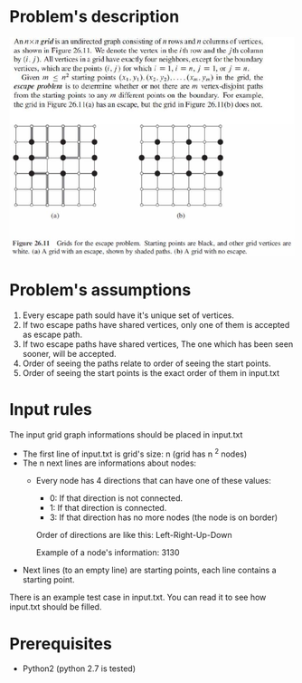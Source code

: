 # Problem's description
![Problem's description](./description.jpg)

# Problem's assumptions
1. Every escape path sould have it's unique set of vertices.
2. If two escape paths have shared vertices, only one of them is accepted as escape path.
3. If two escape paths have shared vertices, The one which has been seen sooner, will be accepted.
4. Order of seeing the paths relate to order of seeing the start points.
5. Order of seeing the start points is the exact order of them in input.txt

# Input rules
The input grid graph informations should be placed in input.txt
* The first line of input.txt is grid's size: n (grid has n <sup>2</sup> nodes)
* The n next lines are informations about nodes:
	* Every node has 4 directions that can have one of these values:
		* 0: If that direction is not connected.
		* 1: If that direction is connected.
		* 3: If that direction has no more nodes (the node is on border)

    	Order of directions are like this: Left-Right-Up-Down

        Example of a node's information: 3130
 * Next lines (to an empty line) are starting points, each line contains a starting point.

There is an example test case in input.txt. You can read it to see how input.txt should be filled.

# Prerequisites
* Python2 (python 2.7 is tested)